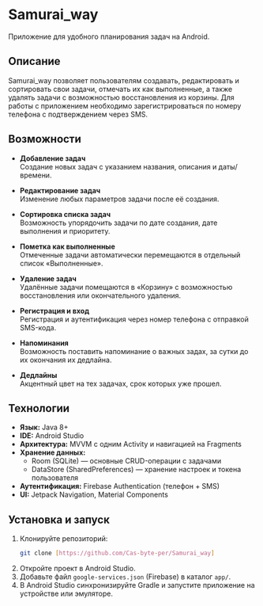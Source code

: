 # Samurai_way

Приложение для удобного планирования задач на Android.

## Описание

Samurai_way позволяет пользователям создавать, редактировать и сортировать свои задачи, отмечать их как выполненные, а также удалять задачи с возможностью восстановления из корзины. Для работы с приложением необходимо зарегистрироваться по номеру телефона с подтверждением через SMS.

## Возможности

- **Добавление задач**  
  Создание новых задач с указанием названия, описания и даты/времени.

- **Редактирование задач**  
  Изменение любых параметров задачи после её создания.

- **Сортировка списка задач**  
  Возможность упорядочить задачи по дате создания, дате выполнения и приоритету.

- **Пометка как выполненные**  
  Отмеченные задачи автоматически перемещаются в отдельный список «Выполненные».

- **Удаление задач**  
  Удалённые задачи помещаются в «Корзину» с возможностью восстановления или окончательного удаления.

- **Регистрация и вход**  
  Регистрация и аутентификация через номер телефона с отправкой SMS-кода.
  
- **Напоминания**  
  Возможность поставить напоминание о важных задах, за сутки до их окончания их дедлайна.
  
- **Дедлайны**  
  Акцентный цвет на тех задачах, срок которых уже прошел.
   

## Технологии

- **Язык:** Java 8+  
- **IDE:** Android Studio  
- **Архитектура:** MVVM с одним Activity и навигацией на Fragments  
- **Хранение данных:**  
  - Room (SQLite) — основные CRUD-операции с задачами  
  - DataStore (SharedPreferences) — хранение настроек и токена пользователя  
- **Аутентификация:** Firebase Authentication (телефон + SMS)  
- **UI:** Jetpack Navigation, Material Components

## Установка и запуск

1. Клонируйте репозиторий:  
   ```bash
   git clone [https://github.com/Cas-byte-per/Samurai_way]
2. Откройте проект в Android Studio.
3. Добавьте файл ```google-services.json``` (Firebase) в каталог ```app/```.
4. В Android Studio синхронизируйте Gradle и запустите приложение на устройстве или эмуляторе.

